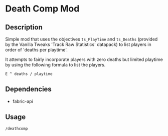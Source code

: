 # Death Comp Mod

## Description

Simple mod that uses the objectives `ts_PlayTime` and `ts_Deaths` (provided by the Vanilla Tweaks 'Track Raw Statistics' datapack) to list players in order of 'deaths per playtime'.

It attempts to fairly incorporate players with zero deaths but limited playtime by using the following formula to list the players.

```
E ^ deaths / playtime
```

## Dependencies

- fabric-api

## Usage

`/deathcomp`
